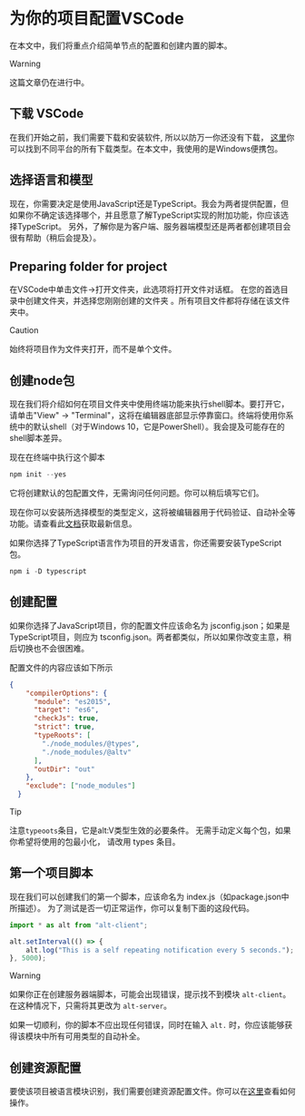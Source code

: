 # 为你的项目配置VSCode

在本文中，我们将重点介绍简单节点的配置和创建内置的脚本。

> [!WARNING]
> 这篇文章仍在进行中。

## 下载 VSCode

在我们开始之前，我们需要下载和安装软件, 所以以防万一你还没有下载，
[这里](https://code.visualstudio.com/#alt-downloads)你可以找到不同平台的所有下载类型。在本文中，我使用的是Windows便携包。

## 选择语言和模型

现在，你需要决定是使用JavaScript还是TypeScript。我会为两者提供配置，但如果你不确定该选择哪个，并且愿意了解TypeScript实现的附加功能，你应该选择TypeScript。
另外，了解你是为客户端、服务器端模型还是两者都创建项目会很有帮助（稍后会提及）。

## Preparing folder for project

在VSCode中单击文件->打开文件夹，此选项将打开文件对话框。
在您的首选目录中创建文件夹，并选择您刚刚创建的文件夹
。所有项目文件都将存储在该文件夹中。

> [!CAUTION]
> 始终将项目作为文件夹打开，而不是单个文件。

## 创建node包

现在我们将介绍如何在项目文件夹中使用终端功能来执行shell脚本。要打开它，请单击"View" -> "Terminal"，这将在编辑器底部显示停靠窗口。终端将使用你系统中的默认shell（对于Windows 10，它是PowerShell）。我会提及可能存在的shell脚本差异。

现在在终端中执行这个脚本
```powershell
npm init --yes
```
它将创建默认的包配置文件，无需询问任何问题。你可以稍后填写它们。

现在你可以安装所选择模型的类型定义，这将被编辑器用于代码验证、自动补全等功能。请查看此[文档](https://github.com/altmp/altv-types/blob/master/README.md#altv-types)获取最新信息。


如果你选择了TypeScript语言作为项目的开发语言，你还需要安装TypeScript包。
```powershell
npm i -D typescript
```

## 创建配置

如果你选择了JavaScript项目，你的配置文件应该命名为 jsconfig.json；如果是TypeScript项目，则应为 tsconfig.json。两者都类似，所以如果你改变主意，稍后切换也不会很困难。

配置文件的内容应该如下所示
```json
{
    "compilerOptions": {
      "module": "es2015",
      "target": "es6",
      "checkJs": true,
      "strict": true,
      "typeRoots": [
        "./node_modules/@types",
        "./node_modules/@altv"
      ],
      "outDir": "out"
    },
    "exclude": ["node_modules"]
  }
```

> [!TIP]
> 注意`` typeoots ``条目，它是alt:V类型生效的必要条件。
> 无需手动定义每个包，如果你希望将使用的包最小化，
> 请改用 types 条目。

## 第一个项目脚本

现在我们可以创建我们的第一个脚本，应该命名为 index.js（如package.json中所描述）。
为了测试是否一切正常运作，你可以复制下面的这段代码。
```js
import * as alt from "alt-client";

alt.setInterval(() => {
    alt.log("This is a self repeating notification every 5 seconds.");
}, 5000);
```

> [!WARNING]
> 如果你正在创建服务器端脚本，可能会出现错误，提示找不到模块 `alt-client`。在这种情况下，只需将其更改为 `alt-server`。

如果一切顺利，你的脚本不应出现任何错误，同时在输入 ``alt.`` 时，你应该能够获得该模块中所有可用类型的自动补全。

## 创建资源配置

要使该项目被语言模块识别，我们需要创建资源配置文件。你可以在[这里](https://docs.altv.mp/js/articles/create-your-first-resource.html#configuring-the-resourcecfg)查看如何操作。
